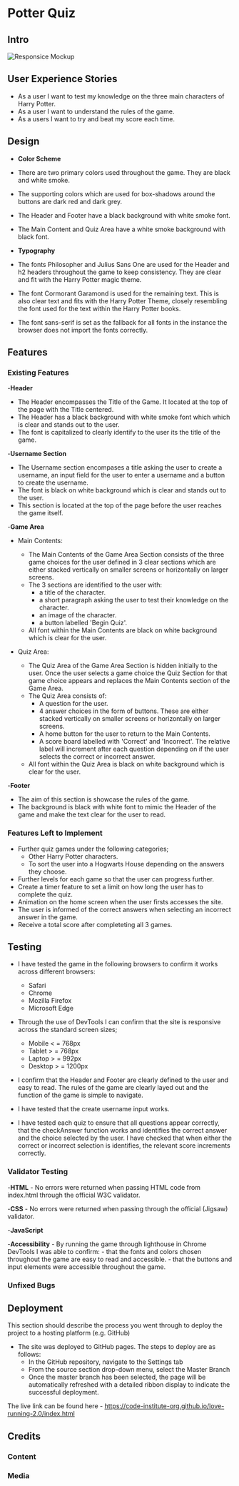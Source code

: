 # Potter Quiz

## Intro

![Responsice Mockup]()

## User Experience Stories

 - As a user I want to test my knowledge on the three main characters of Harry Potter.
 - As a user I want to understand the rules of the game.
 - As a users I want to try and beat my score each time.


## Design

- __Color Scheme__
 - There are two primary colors used throughout the game. They are black and white smoke. 
 - The supporting colors which are used for box-shadows around the buttons are dark red and dark grey.
 - The Header and Footer have a black background with white smoke font.
 - The Main Content and Quiz Area have a white smoke background with black font.

- __Typography__
 - The fonts Philosopher and Julius Sans One are used for the Header and h2 headers throughout the game to keep consistency. They are clear and fit with the Harry Potter magic theme.
 - The font Cormorant Garamond is used for the remaining text. This is also clear text and fits with the Harry Potter Theme, closely resembling the font used for the text within the Harry Potter books.
 - The font sans-serif is set as the fallback for all fonts in the instance the browser does not import the fonts correctly.

## Features 


### Existing Features

-__Header__
  
  - The Header encompasses the Title of the Game. It located at the top of the page with the Title centered.
  - The Header has a black background with white smoke font which which is clear and stands out to the user. 
  - The font is capitalized to clearly identify to the user its the title of the game. 

-__Username Section__

 - The Username section encompases a title asking the user to create a username, an input field for the user to enter a username and a button to create the username.
 - The font is black on white background which is clear and stands out to the user.
 - This section is located at the top of the page before the user reaches the game itself. 

-__Game Area__

 - Main Contents:
    - The Main Contents of the Game Area Section consists of the three game choices for the user defined in 3 clear sections which are either stacked vertically on smaller screens or horizontally on larger screens.
    - The 3 sections are identified to the user with:
      - a title of the character.
      - a short paragraph asking the user to test their knowledge on the character.
      - an image of the character.
      - a button labelled 'Begin Quiz'.
    - All font within the Main Contents are black on white background which is clear for the user.

  - Quiz Area: 
    - The Quiz Area of the Game Area Section is hidden initially to the user. Once the user selects a game choice the Quiz Section for that game choice appears and replaces the Main Contents section of the Game Area.
    - The Quiz Area consists of:
      - A question for the user.
      - 4 answer choices in the form of buttons. These are either stacked vertically on smaller screens or horizontally on larger screens.
      - A home button for the user to return to the Main Contents.
      - A score board labelled with 'Correct' and 'Incorrect'. The relative label will increment after each question depending on if the user selects the correct or incorrect answer.
    - All font within the Quiz Area is black on white background which is clear for the user.
  

-__Footer__

 - The aim of this section is showcase the rules of the game.
 - The background is black with white font to mimic the Header of the game and make the text clear for the user to read.


### Features Left to Implement

  - Further quiz games under the following categories;
    - Other Harry Potter characters.
    - To sort the user into a Hogwarts House depending on the answers they choose.
  - Further levels for each game so that the user can progress further.
  - Create a timer feature to set a limit on how long the user has to complete the quiz.
  - Animation on the home screen when the user firsts accesses the site.
  - The user is informed of the correct answers when selecting an incorrect answer in the game.
  - Receive a total score after completeting all 3 games.



## Testing 

  - I have tested the game in the following browsers to confirm it works across different browsers:
    - Safari
    - Chrome
    - Mozilla Firefox
    - Microsoft Edge

  - Through the use of DevTools I can confirm that the site is responsive across the standard screen sizes;
    - Mobile < = 768px
    - Tablet > = 768px
    - Laptop > = 992px
    - Desktop > = 1200px

  - I confirm that the Header and Footer are clearly defined to the user and easy to read. The rules of the game are clearly layed out and the function of the game is simple to navigate. 

  - I have tested that the create username input works.

  - I have tested each quiz to ensure that all questions appear correctly, that the checkAnswer function works and identifies the correct answer and the choice selected by the user. I have checked that when either the correct or incorrect selection is identifies, the relevant score increments correctly.



### Validator Testing 

  -__HTML__
    - No errors were returned when passing HTML code from index.html through the official W3C validator.

  -__CSS__
    - No errors were returned when passing through the official (Jigsaw) validator.


  -__JavaScript__


  -__Accessibility__
    - By running the game through lighthouse in Chrome DevTools I was able to confirm:
      - that the fonts and colors chosen throughout the game are easy to read and accessible.
      - that the buttons and input elements were accessible throughout the game.


### Unfixed Bugs


## Deployment

This section should describe the process you went through to deploy the project to a hosting platform (e.g. GitHub) 

- The site was deployed to GitHub pages. The steps to deploy are as follows: 
  - In the GitHub repository, navigate to the Settings tab 
  - From the source section drop-down menu, select the Master Branch
  - Once the master branch has been selected, the page will be automatically refreshed with a detailed ribbon display to indicate the successful deployment. 

The live link can be found here - https://code-institute-org.github.io/love-running-2.0/index.html 


## Credits 


### Content 


### Media



